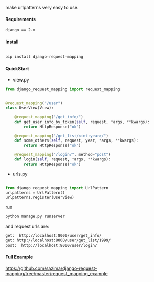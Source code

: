 make urlpatterns very easy to use.

#### Requirements
```bash
django == 2.x
```

#### Install

```python

pip install django-request-mapping

```


#### QuickStart

- view.py
```python
from django_request_mapping import request_mapping


@request_mapping("/user")
class UserView(View):

    @request_mapping("/get_info/")
    def get_user_info_by_token(self, request, *args, **kwargs):
        return HttpResponse("ok")

    @request_mapping("/get_list/<int:year>/")
    def some_others(self, request, year, *args, **kwargs):
        return HttpResponse("ok")

    @request_mapping("/login/", method="post")
    def login(self, request, *args, **kwargs):
        return HttpResponse("ok")

```

- urls.py

```python

from django_request_mapping import UrlPattern
urlpatterns = UrlPattern()
urlpatterns.register(UserView)

```

run

```bash
python manage.py runserver
```

and request urls are:


```bash
get:  http://localhost:8000/user/get_info/
get: http://localhost:8000/user/get_list/1999/
post:  http://localhost:8000/user/login/
```


#### Full Example

https://github.com/sazima/django-request-mapping/tree/master/request_mapping_example

